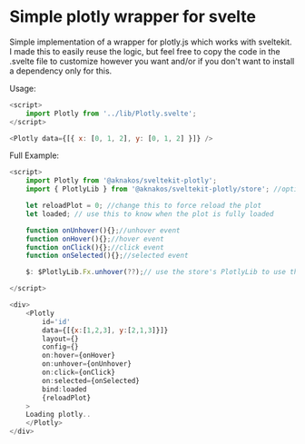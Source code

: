# Simple plotly wrapper for svelte

Simple implementation of a wrapper for plotly.js which works with sveltekit.
I made this to easily reuse the logic, but feel free to copy the code in the .svelte file to customize however you want and/or if you don't want to install a dependency only for this.

Usage:

```javascript
<script>
	import Plotly from '../lib/Plotly.svelte';
</script>

<Plotly data={[{ x: [0, 1, 2], y: [0, 1, 2] }]} />
```

Full Example:

```javascript
<script>
	import Plotly from '@aknakos/sveltekit-plotly';
	import { PlotlyLib } from '@aknakos/sveltekit-plotly/store'; //optional

    let reloadPlot = 0; //change this to force reload the plot
    let loaded; // use this to know when the plot is fully loaded

    function onUnhover(){};//unhover event
    function onHover(){};//hover event
    function onClick(){};//click event
    function onSelected(){};//selected event

    $: $PlotlyLib.Fx.unhover(??);// use the store's PlotlyLib to use the plotly library as you wish for any custom things

</script>

<div>
    <Plotly
        id='id'
        data={[{x:[1,2,3], y:[2,1,3]}]}
        layout={}
        config={}
        on:hover={onHover}
        on:unhover={onUnhover}
        on:click={onClick}
        on:selected={onSelected}
        bind:loaded
        {reloadPlot}
    >
    Loading plotly..
    </Plotly>
</div>
```
